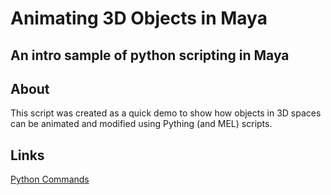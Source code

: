 # Animating 3D Objects in Maya
## An intro sample of python scripting in Maya


About
---

This script was created as a quick demo to show
how objects in 3D spaces can be animated and
modified using Pything (and MEL) scripts.



Links
---

[Python Commands](http://download.autodesk.com/us/maya/2010help/CommandsPython/index_all.html)